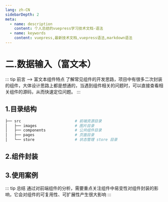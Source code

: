 ```yaml
---
lang: zh-CN
sidebarDepth: 2
meta:
  - name: description
    content: 个人总结的vuepress学习技术文档-语法
  - name: keywords
    content: vuepress,最新技术文档,vuepress语法,markdown语法
---
```


# 二.数据输入（富文本）

::: tip 前言 --> 富文本组件特点
了解常见组件的开发思路，项目中有很多二次封装的组件，大体设计思路上都是想通的，当遇到组件相关的问题时，可以直接查看相关组件的源码，从而快速定位问题。
:::

## 1.目录结构
```sh
├── src                        # 前端资源目录
│   ├── images                 # 图片目录
│   ├── components             # 公共组件目录
│   ├── pages                  # 页面目录
│   └── store                  # 状态管理 store 目录
```
## 2.组件封装

## 3.使用案例

<preview path="./button/1.vue"></preview>

::: tip 总结
通过对前端组件的分析，需要重点关注组件中易变性对组件封装的影响，它会对组件的可复用性、可扩展性产生很大影响
:::

